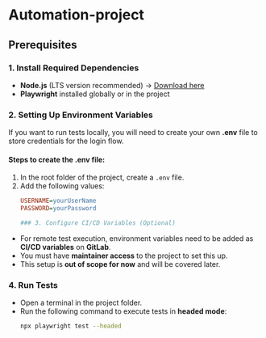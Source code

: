 # Automation-project

## Prerequisites

### 1. Install Required Dependencies
- **Node.js** (LTS version recommended) → [Download here](https://nodejs.org/)
- **Playwright** installed globally or in the project

### 2. Setting Up Environment Variables
If you want to run tests locally, you will need to create your own **.env** file to store credentials for the login flow.

#### **Steps to create the .env file:**
1. In the root folder of the project, create a `.env` file.
2. Add the following values:
   ```ini
   USERNAME=yourUserName
   PASSWORD=yourPassword

   ### 3. Configure CI/CD Variables (Optional)
- For remote test execution, environment variables need to be added as **CI/CD variables** on **GitLab**.
- You must have **maintainer access** to the project to set this up.
- This setup is **out of scope for now** and will be covered later.

### 4. Run Tests
- Open a terminal in the project folder.
- Run the following command to execute tests in **headed mode**:
  ```sh
  npx playwright test --headed
